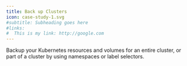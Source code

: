 ```yaml
---
title: Back up Clusters
icon: case-study-1.svg
#subtitle: Subheading goes here
#links:
#  This is my link: http://google.com
---
```

Backup your Kubernetes resources and volumes for an entire cluster, or part of a cluster by using namespaces or label selectors.